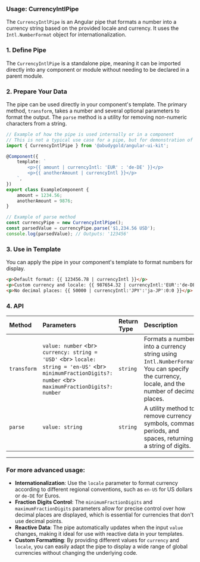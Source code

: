### Usage: CurrencyIntlPipe

The `CurrencyIntlPipe` is an Angular pipe that formats a number into a currency string based on the provided locale and currency. It uses the `Intl.NumberFormat` object for internationalization.

### 1\. Define Pipe

The `CurrencyIntlPipe` is a standalone pipe, meaning it can be imported directly into any component or module without needing to be declared in a parent module.

### 2\. Prepare Your Data

The pipe can be used directly in your component's template. The primary method, `transform`, takes a number and several optional parameters to format the output. The `parse` method is a utility for removing non-numeric characters from a string.

```typescript
// Example of how the pipe is used internally or in a component
// This is not a typical use case for a pipe, but for demonstration of the methods.
import { CurrencyIntlPipe } from '@abudygold/angular-ui-kit';

@Component({
	template: `
		<p>{{ amount | currencyIntl: 'EUR' : 'de-DE' }}</p>
		<p>{{ anotherAmount | currencyIntl }}</p>
	`,
})
export class ExampleComponent {
	amount = 1234.56;
	anotherAmount = 9876;
}

// Example of parse method
const currencyPipe = new CurrencyIntlPipe();
const parsedValue = currencyPipe.parse('$1,234.56 USD');
console.log(parsedValue); // Outputs: '123456'
```

### 3\. Use in Template

You can apply the pipe in your component's template to format numbers for display.

```html
<p>Default format: {{ 123456.78 | currencyIntl }}</p>
<p>Custom currency and locale: {{ 987654.32 | currencyIntl:'EUR':'de-DE' }}</p>
<p>No decimal places: {{ 50000 | currencyIntl:'JPY':'ja-JP':0:0 }}</p>
```

### 4\. API

| Method      | Parameters                                                                                                                                                          | Return Type | Description                                                                                                                                |
| :---------- | :------------------------------------------------------------------------------------------------------------------------------------------------------------------ | :---------- | :----------------------------------------------------------------------------------------------------------------------------------------- |
| `transform` | `value: number` \<br\> `currency: string = 'USD'` \<br\> `locale: string = 'en-US'` \<br\> `minimumFractionDigits?: number` \<br\> `maximumFractionDigits?: number` | `string`    | Formats a number into a currency string using `Intl.NumberFormat`. You can specify the currency, locale, and the number of decimal places. |
| `parse`     | `value: string`                                                                                                                                                     | `string`    | A utility method to remove currency symbols, commas, periods, and spaces, returning a string of digits.                                    |

---

### For more advanced usage:

- **Internationalization**: Use the `locale` parameter to format currency according to different regional conventions, such as `en-US` for US dollars or `de-DE` for Euros.
- **Fraction Digits Control**: The `minimumFractionDigits` and `maximumFractionDigits` parameters allow for precise control over how decimal places are displayed, which is essential for currencies that don't use decimal points.
- **Reactive Data**: The pipe automatically updates when the input `value` changes, making it ideal for use with reactive data in your templates.
- **Custom Formatting**: By providing different values for `currency` and `locale`, you can easily adapt the pipe to display a wide range of global currencies without changing the underlying code.

